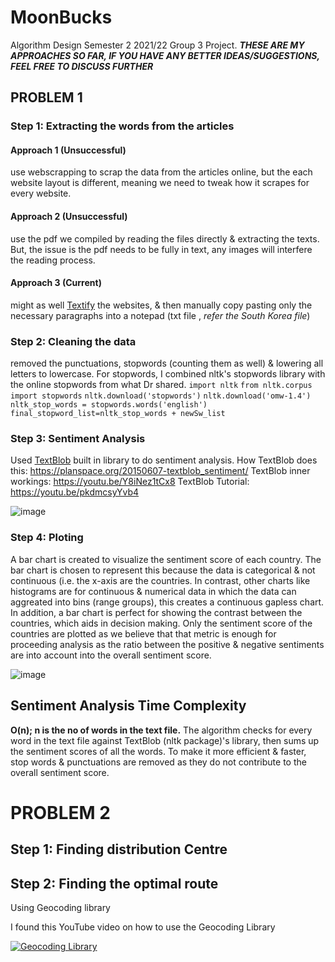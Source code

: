 # MoonBucks
Algorithm Design Semester 2 2021/22 Group 3 Project. ***THESE ARE MY APPROACHES SO FAR, IF YOU HAVE ANY BETTER IDEAS/SUGGESTIONS, FEEL FREE TO DISCUSS FURTHER***
## PROBLEM 1
### Step 1: Extracting the words from the articles
#### Approach 1 (Unsuccessful)
use webscrapping to scrap the data from the articles online, but the each website layout is different, meaning we need to tweak how it scrapes for every website.
#### Approach 2 (Unsuccessful) 
use the pdf we compiled by reading the files directly & extracting the texts. But, the issue is the pdf needs to be fully in text, any images will interfere the reading process.
#### Approach 3 (Current)
might as well [Textify](https://www.textise.net/) the websites, & then manually copy pasting only the necessary paragraphs into a notepad (txt file , _refer the South Korea file_)
### Step 2: Cleaning the data
removed the punctuations, stopwords (counting them as well) & lowering all letters to lowercase. For stopwords, I combined nltk's stopwords library with the online stopwords from what Dr shared.
`import nltk`
`from nltk.corpus import stopwords`
`nltk.download('stopwords')`
`nltk.download('omw-1.4')`
`nltk_stop_words = stopwords.words('english')`
`final_stopword_list=nltk_stop_words + newSw_list`
### Step 3: Sentiment Analysis
Used [TextBlob](https://textblob.readthedocs.io/en/dev/) built in library to do sentiment analysis. How TextBlob does this: https://planspace.org/20150607-textblob_sentiment/
TextBlob inner workings: https://youtu.be/Y8iNez1tCx8 TextBlob Tutorial: https://youtu.be/pkdmcsyYvb4

![image](https://user-images.githubusercontent.com/76507749/170492209-fba53396-0ac1-4548-8582-18bb510f5feb.png)
### Step 4: Ploting
A bar chart is created to visualize the sentiment score of each country. The bar chart is chosen to represent this because the data is categorical & not continuous (i.e. the x-axis are the countries. In contrast, other charts like histograms are for continuous & numerical data in which the data can aggreated into bins (range groups), this creates a continuous gapless chart. In addition, a bar chart is perfect for showing the contrast between the countries, which aids in decision making.
Only the sentiment score of the countries are plotted as we believe that that metric is enough for proceeding analysis as the ratio between the positive & negative sentiments are into account into the overall sentiment score.

![image](https://user-images.githubusercontent.com/76507749/170492461-15497842-b465-4252-90e2-cf08fb7ac1fc.png)
## Sentiment Analysis Time Complexity
**O(n); n is the no of words in the text file.** The algorithm checks for every word in the text file against TextBlob (nltk package)'s library, then sums up the sentiment scores of all the words. To make it more efficient & faster, stop words & punctuations are removed as they do not contribute to the overall sentiment score.
# PROBLEM 2
## Step 1: Finding distribution Centre
## Step 2: Finding the optimal route
Using Geocoding library

I found this YouTube video on how to use the Geocoding Library

[![Geocoding Library](https://img.youtube.com/vi/d1QGLwie9YU/0.jpg)](http://www.youtube.com/watch?v=d1QGLwie9YU)
